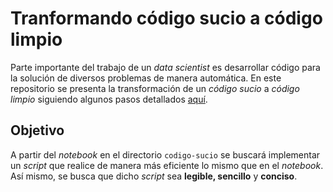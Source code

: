 # Tranformando código sucio a código limpio
Parte importante del trabajo de un *data scientist* es desarrollar código para la solución de diversos problemas de manera automática.
En este repositorio se presenta la transformación de un *código sucio* a *código limpio* siguiendo algunos pasos detallados [aquí](https://radiant-biscotti-3f9910.netlify.app/04-codigo_limpio.html#escribir-documentaci%C3%B3n).
## Objetivo
A partir del *notebook* en el directorio `codigo-sucio` se buscará implementar un *script* que realice de manera más eficiente lo mismo que en el *notebook*. Así mismo, se busca que dicho *script* sea **legible, sencillo** y **conciso**.
